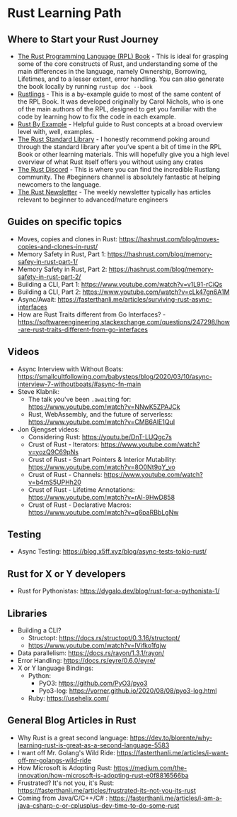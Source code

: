 # Rust Learning Path


## Where to Start your Rust Journey
- [The Rust Programming Language (RPL) Book](https://doc.rust-lang.org/book/) - This is ideal for grasping some of the core constructs of Rust, and understanding some of the main differences in the language, namely Ownership, Borrowing, Lifetimes, and to a lesser extent, error handling. You can also generate the book locally by running `rustup doc --book`
- [Rustlings](https://github.com/rust-lang/rustlings/) - This is a by-example guide to most of the same content of the RPL Book. It was developed originally by Carol Nichols, who is one of the main authors of the RPL, designed to get you familiar with the code by learning how to fix the code in each example.
- [Rust By Example](https://doc.rust-lang.org/stable/rust-by-example/) - Helpful guide to Rust concepts at a broad overview level with, well, examples.
- [The Rust Standard Library](https://doc.rust-lang.org/std/index.html) - I honestly recommend poking around through the standard library after you’ve spent a bit of time in the RPL Book or other learning materials. This will hopefully give you a high level overview of what Rust itself offers you without using any crates
- [The Rust Discord](https://discord.com/invite/rust-lang) - This is where you can find the incredible Rustlang community. The #beginners channel is absolutely fantastic at helping newcomers to the language.
- [The Rust Newsletter](https://this-week-in-rust.org/) - The weekly newsletter typically has articles relevant to beginner to advanced/mature engineers


## Guides on specific topics
- Moves, copies and clones in Rust: https://hashrust.com/blog/moves-copies-and-clones-in-rust/
- Memory Safety in Rust, Part 1: https://hashrust.com/blog/memory-safey-in-rust-part-1/
- Memory Safety in Rust, Part 2: https://hashrust.com/blog/memory-safety-in-rust-part-2/
- Building a CLI, Part 1: https://www.youtube.com/watch?v=v1L91-rCiQs
- Building a CLI, Part 2: https://www.youtube.com/watch?v=cLk47gn6A1M
- Async/Await: https://fasterthanli.me/articles/surviving-rust-async-interfaces
- How are Rust Traits different from Go Interfaces? - https://softwareengineering.stackexchange.com/questions/247298/how-are-rust-traits-different-from-go-interfaces


## Videos
- Async Interview with Without Boats: https://smallcultfollowing.com/babysteps/blog/2020/03/10/async-interview-7-withoutboats/#async-fn-main
- Steve Klabnik:
    - The talk you've been `.await`ing for: https://www.youtube.com/watch?v=NNwK5ZPAJCk
    - Rust, WebAssembly, and the future of serverless: https://www.youtube.com/watch?v=CMB6AlE1QuI
- Jon Gjengset videos:
    - Considering Rust: https://youtu.be/DnT-LUQgc7s
    - Crust of Rust - Iterators: https://www.youtube.com/watch?v=yozQ9C69pNs
    - Crust of Rust - Smart Pointers & Interior Mutability: https://www.youtube.com/watch?v=8O0Nt9qY_vo
    - Crust of Rust - Channels: https://www.youtube.com/watch?v=b4mS5UPHh20
    - Crust of Rust - Lifetime Annotations: https://www.youtube.com/watch?v=rAl-9HwD858
    - Crust of Rust - Declarative Macros: https://www.youtube.com/watch?v=q6paRBbLgNw


## Testing
- Async Testing: https://blog.x5ff.xyz/blog/async-tests-tokio-rust/


## Rust for X or Y developers
- Rust for Pythonistas: https://dygalo.dev/blog/rust-for-a-pythonista-1/


## Libraries
- Building a CLI?
    - Structopt: https://docs.rs/structopt/0.3.16/structopt/
    - https://www.youtube.com/watch?v=IVifko1fqjw
- Data parallelism: https://docs.rs/rayon/1.3.1/rayon/
- Error Handling: https://docs.rs/eyre/0.6.0/eyre/
- X or Y language Bindings:
    - Python:
        - PyO3: https://github.com/PyO3/pyo3
        - Pyo3-log: https://vorner.github.io/2020/08/08/pyo3-log.html
    - Ruby: https://usehelix.com/


## General Blog Articles in Rust
- Why Rust is a great second language: https://dev.to/blorente/why-learning-rust-is-great-as-a-second-language-5583
- I want off Mr. Golang's Wild Ride: https://fasterthanli.me/articles/i-want-off-mr-golangs-wild-ride
- How Microsoft is Adopting Rust: https://medium.com/the-innovation/how-microsoft-is-adopting-rust-e0f8816566ba
- Frustrated? It's not you, it's Rust: https://fasterthanli.me/articles/frustrated-its-not-you-its-rust
- Coming from Java/C/C++/C# : https://fasterthanli.me/articles/i-am-a-java-csharp-c-or-cplusplus-dev-time-to-do-some-rust
